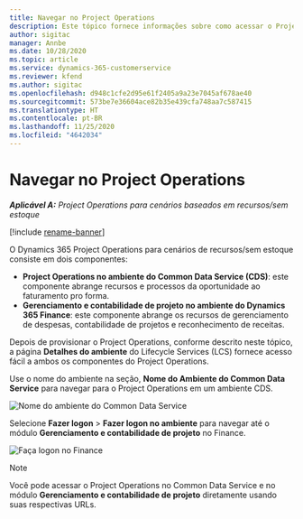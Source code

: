 ```yaml
---
title: Navegar no Project Operations
description: Este tópico fornece informações sobre como acessar o Project Operations do Lifecycle Services.
author: sigitac
manager: Annbe
ms.date: 10/28/2020
ms.topic: article
ms.service: dynamics-365-customerservice
ms.reviewer: kfend
ms.author: sigitac
ms.openlocfilehash: d948c1cfe2d95e61f2405a9a23e7045af678ae40
ms.sourcegitcommit: 573be7e36604ace82b35e439cfa748aa7c587415
ms.translationtype: HT
ms.contentlocale: pt-BR
ms.lasthandoff: 11/25/2020
ms.locfileid: "4642034"
---
```

# <a name="navigate-project-operations"></a>Navegar no Project Operations

_**Aplicável A:** Project Operations para cenários baseados em recursos/sem estoque_

[!include [rename-banner](~/includes/cc-data-platform-banner.md)]

O Dynamics 365 Project Operations para cenários de recursos/sem estoque consiste em dois componentes: 

 - **Project Operations no ambiente do Common Data Service (CDS)**: este componente abrange recursos e processos da oportunidade ao faturamento pro forma. 
 - **Gerenciamento e contabilidade de projeto no ambiente do Dynamics 365 Finance**: este componente abrange os recursos de gerenciamento de despesas, contabilidade de projetos e reconhecimento de receitas. 

Depois de provisionar o Project Operations, conforme descrito neste tópico, a página **Detalhes do ambiente** do Lifecycle Services (LCS) fornece acesso fácil a ambos os componentes do Project Operations.  

Use o nome do ambiente na seção, **Nome do Ambiente do Common Data Service** para navegar para o Project Operations em um ambiente CDS. 

  ![Nome do ambiente do Common Data Service](./media/environment-name.PNG)

Selecione **Fazer logon** > **Fazer logon no ambiente** para navegar até o módulo **Gerenciamento e contabilidade de projeto** no Finance.  

   ![Faça logon no Finance](./media/environment-login.PNG)

> [!NOTE]
> Você pode acessar o Project Operations no Common Data Service e no módulo **Gerenciamento e contabilidade de projeto** diretamente usando suas respectivas URLs. 
